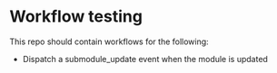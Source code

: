 # Workflow testing

This repo should contain workflows for the following:
- Dispatch a submodule_update event when the module is updated